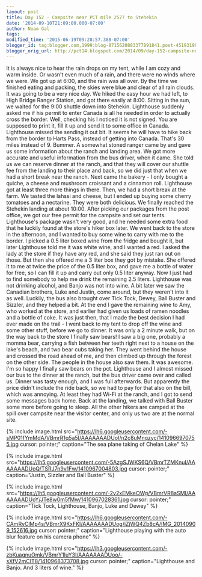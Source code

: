 ```yaml
---
layout: post
title: Day 152 - Campsite near PCT mile 2577 to Stehekin
date: '2014-09-10T21:09:00.000-07:00'
author: Noam Gal
tags:
modified_time: '2015-06-19T09:28:57.388-07:00'
blogger_id: tag:blogger.com,1999:blog-8715620883377891841.post-4519319821409372108
blogger_orig_url: http://pct14.blogspot.com/2014/09/day-152-campsite-near-pct-mile-2577-to.html
---
```


 It is always nice to hear the rain drops on my tent, while I am cozy and warm inside. Or wasn't even much of a
 rain, and there were no winds where we were.
 We got up at 6:00, and the rain was all over. By the time we
 finished eating and packing, the skies were blue and clear of all rain clouds. It was going to be a very nice
 day.
 We hiked the easy hour we had left, to High Bridge Ranger Station, and got there easily at 8:00. Sitting
 in the sun, we waited for the 9:00 shuttle down into Stehekin.
 Lighthouse suddenly asked me if his permit to
 enter Canada is all he needed in order to actually cross the border. Well, checking his I noticed it is not signed.
 You are supposed to print it, fill it up and send it to some office in Canada. Lighthouse missed the sending it out
 bit. It seems he will have to hike back from the border to Harts Pass, instead of getting into Canada. That's 30
 miles instead of 9. Bummer.
 A somewhat stoned ranger came by and gave us some information about the ranch and
 landing area. We got more accurate and useful information from the bus driver, when it came.
 She told us we can
 reserve dinner at the ranch, and that they will cover our shuttle fee from the landing to their place and back, so
 we did just that when we had a short break near the ranch.
 Next came the bakery - I only bought a quiche, a
 cheese and mushroom croissant and a cinnamon roll. Lighthouse got at least three more things in there.
 Then, we
 had a short break at the farm. We tasted the lahssi and cheese, but I ended up buying some cherry tomatoes and a
 nectarine. They were both delicious.
 We finally reached the Stehekin landing at about 10:00. After picking our
 packages from the post office, we got our free permit for the campsite and set our tents. Lighthouse's package
 wasn't very good, and he needed some extra food that he luckily found at the store's hiker box later.
 We went
 back to the store in the afternoon, and I wanted to buy some wine to carry with me to the border. I picked a 0.5
 liter boxed wine from the fridge and bought it, but later Lighthouse told me it was white wine, and I wanted a red.
 I asked the lady at the store if they have any red, and she said they just ran out on those. But then she offered me
 a 3 liter box they got by mistake. She offered it to me at twice the price of the 0.5 liter box, and gave me a
 bottle of water for free, so I can fill it up and carry out only 0.5 liter anyway. Now I just had to find somebody
 to help me drink the remaining 2.5 liters.
 Lighthouse was not drinking alcohol, and Banjo was not into wine. A
 bit later we saw the Canadian brothers, Luke and Justin, come around, but they weren't into it as well. Luckily, the
 bus also brought over Tick Tock, Dewey, Ball Buster and Sizzler, and they helped a bit. At the end I gave the
 remaining wine to Amy, who worked at the store, and earlier had given us loads of ramen noodles and a bottle of
 coke.
 It was just then, that I made the best decision I had ever made on the trail - I went back to my tent to
 drop off the wine and some other stuff, before we go to dinner. It was only a 2 minute walk, but on the way back to
 the store I finally saw bears! I saw a big one, probably a momma bear, carrying a fish between her teeth right next
 to a house on the lake's beach, and two bear cubs taking her. They went behind the house and crossed the road ahead
 of me, and then climbed up through the forest on the other side. The people in the house also saw them. It was
 awesome. I'm so happy I finally saw bears on the pct.
 Lighthouse and I almost missed our bus to the dinner at
 the ranch, but the bus driver came over and called us. Dinner was tasty enough, and I was full afterwards. But
 apparently the price didn't include the ride back, so we had to pay for that also on the bill, which was annoying.
 At least they had Wi-Fi at the ranch, and I got to send some messages back home.
 Back at the landing, we talked
 with Ball Buster some more before going to sleep. All the other hikers are camped at the spill over campsite near
 the visitor center, and only us two are at the normal site.


{% include image.html src="https://lh6.googleusercontent.com/-sMP01fYmMdA/VBmrR1q5a5I/AAAAAAADUoI/n2c8uMnqzyc/1410966970755.jpg cursor: pointer;" caption="The sea plane taking of Chelan Lake" %}


{% include image.html src="https://lh5.googleusercontent.com/-5AzgSJWKS6Q/VBmrTZMKnuI/AAAAAAADUoQ/TSRJ7n9v1Fw/1410967004803.jpg cursor: pointer;" caption="Justin, Sizzler and Ball Buster" %}


{% include image.html src="https://lh5.googleusercontent.com/-2v2xEMkeOWg/VBmrVR8aSMI/AAAAAAADUoY/JTe8w0m5fMw/1410967028361.jpg cursor: pointer;" caption="Tick Tock, Lighthouse, Banjo, Luke and Dewey" %}


{% include image.html src="https://lh6.googleusercontent.com/-CAmRyClMp4s/VBmrX9KxFKI/AAAAAAADUog/iZjWQ4Zb8cA/IMG_20140909_152616.jpg cursor: pointer;" caption="Lighthouse playing with the auto blur feature on his camera phone" %}


{% include image.html src="https://lh3.googleusercontent.com/-zbKuagnuOmk/VBmrY1IuY3I/AAAAAAADUoo/-sXfV2mCIT8/1410968373708.jpg cursor: pointer;" caption="Lighthouse and Banjo. And 3 liters of wine." %}

